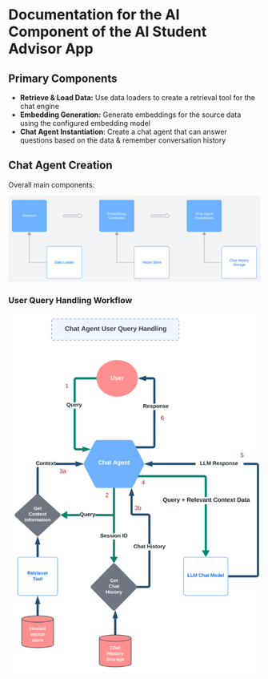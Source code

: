 # Documentation for the AI Component of the AI Student Advisor App

## Primary Components

- **Retrieve & Load Data:** Use data loaders to create a retrieval tool for the chat engine
- **Embedding Generation:** Generate embeddings for the source data using the configured embedding model
- **Chat Agent Instantiation**: Create a chat agent that can answer questions based on the data & remember conversation history

## Chat Agent Creation

Overall main components:

![Chat Agent Architecture](./assets/images/overall-chat-creation.svg)

### User Query Handling Workflow

![Chat Agent User Query Handling](./assets/images/chat-agent-user-query-handling.svg)
